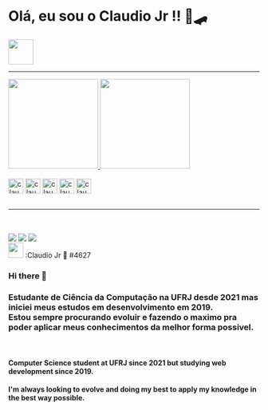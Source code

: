 

<div style="display: inline_block">

<h1> Olá, eu sou o Claudio Jr !!      🌊🛹</h1>

<img height="50" src="https://i.pinimg.com/originals/b1/fd/0f/b1fd0f4a1ce84cb8450a1010cff946f6.gif"/>
</div>


<hr/>

<!--
**ClaudioAlmeidaSantos/ClaudioAlmeidaSantos** is a ✨ _special_ ✨ repository because its `README.md` (this file) appears on your GitHub profile.

Here are some ideas to get you started:

- 🔭 I’m currently working on ...
- 🌱 I’m currently learning ...
- 👯 I’m looking to collaborate on ...
- 🤔 I’m looking for help with ...
- 💬 Ask me about ...
- 📫 How to reach me: ...
- 😄 Pronouns: ...
- ⚡ Fun fact: ...
-->

<!--  referencias no github  -->
<div>
  <a href="https://github.com/ClaudioAlmeidaSantos">
  <img height="180em" src="https://github-readme-stats.vercel.app/api?username=claudio-asj&show_icons=true&theme=merko&include_all_commits=true&count_private=true"/>
  <img height="180em" src="https://github-readme-stats.vercel.app/api/top-langs/?username=claudio-asj&layout=compact&langs_count=7&theme=merko"/></a>
  
</div>

<!--  linguagens  -->

<div style="display: inline_block"><br>
  <img align="center" alt="claudio-html" height="30" src="https://cdn-icons-png.flaticon.com/512/888/888859.png">
  <img align="center" alt="claudio-css" height="30" src="https://cdn-icons-png.flaticon.com/512/888/888847.png">
  <img align="center" alt="claudio-python" height="30" src="https://cdn-icons-png.flaticon.com/512/1822/1822899.png">
  <img align="center" alt="claudio-cpp" height="30" src="https://cdn-icons-png.flaticon.com/512/461/461075.png">
  <img align="center" alt="claudio-react" height="30" src="https://cdn-icons-png.flaticon.com/512/919/919851.png">
</div>

<br/>
<hr/>
<br/>

<br/>

<!--  social  -->

<div> 
  <a href="https://instagram.com/claudio_almeida" target="_blank"><img src="https://img.shields.io/badge/-Instagram-%23E4405F?style=for-the-badge&logo=instagram&logoColor=white" target="_blank"></a>
  <a href = "mailto:cla.junior21@gmail.com"><img src="https://img.shields.io/badge/-Gmail-%23333?style=for-the-badge&logo=gmail&logoColor=white" target="_blank"></a>
  <a href="https://www.linkedin.com/in/claudio-junior-537319162/" target="_blank"><img src="https://img.shields.io/badge/-LinkedIn-%230077B5?style=for-the-badge&logo=linkedin&logoColor=white" target="_blank"></a> <br>
  <img src="https://cdn-icons-png.flaticon.com/512/2111/2111370.png" height="30" target="_blank">  :Claudio Jr 🌊 #4627
 
</div>

### Hi there 👋

### Estudante de Ciência da Computação na UFRJ desde 2021 mas iniciei meus estudos em desenvolvimento em 2019.<br> Estou sempre procurando evoluir e fazendo o maximo pra poder aplicar meus conhecimentos da melhor forma possivel.

<br/>

#### Computer Science student at UFRJ since 2021 but studying web development since 2019.
#### I'm always looking to evolve and doing my best to apply my knowledge in the best way possible.

